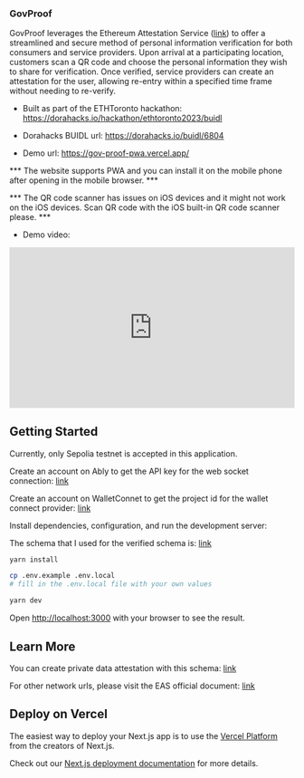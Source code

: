 ### GovProof

GovProof leverages the Ethereum Attestation Service ([link](https://docs.attest.sh/docs/welcome)) to offer a streamlined and secure method of personal information verification for both consumers and service providers. Upon arrival at a participating location, customers scan a QR code and choose the personal information they wish to share for verification. Once verified, service providers can create an attestation for the user, allowing re-entry within a specified time frame without needing to re-verify.

* Built as part of the ETHToronto hackathon: https://dorahacks.io/hackathon/ethtoronto2023/buidl

* Dorahacks BUIDL url: https://dorahacks.io/buidl/6804

* Demo url: https://gov-proof-pwa.vercel.app/

*** The website supports PWA and you can install it on the mobile phone after opening in the mobile browser. ***

*** The QR code scanner has issues on iOS devices and it might not work on the iOS devices. Scan QR code with the iOS built-in QR code scanner please. ***

* Demo video:
<div style="position: relative; padding-bottom: 56.25%; height: 0;"><iframe src="https://www.loom.com/embed/606d9ee79ea149e7bebc3da68e0d6389?sid=38553b9b-5873-4153-a466-9b24cc03ecd3" frameborder="0" webkitallowfullscreen mozallowfullscreen allowfullscreen style="position: absolute; top: 0; left: 0; width: 100%; height: 100%;"></iframe></div>


## Getting Started

Currently, only Sepolia testnet is accepted in this application.

Create an account on Ably to get the API key for the web socket connection: [link](https://www.ably.io/)

Create an account on WalletConnet to get the project id for the wallet connect provider: [link](https://cloud.walletconnect.com/)

Install dependencies, configuration, and run the development server:

The schema that I used for the verified schema is: [link](https://sepolia.easscan.org/schema/view/0x0be8952e2dd74ffd63a02f4d55b20b603fe7a60130cb9d70de31feb9c52fdd37)

```bash
yarn install

cp .env.example .env.local
# fill in the .env.local file with your own values

yarn dev
```

Open [http://localhost:3000](http://localhost:3000) with your browser to see the result.

## Learn More

You can create private data attestation with this schema: [link](https://sepolia.easscan.org/schema/view/0x20351f973fdec1478924c89dfa533d8f872defa108d9c3c6512267d7e7e5dbc2)

For other network urls, please visit the EAS official document: [link](https://docs.attest.sh/docs/tutorials/private-data-attestations#private-data-attestation-tutorial)

## Deploy on Vercel

The easiest way to deploy your Next.js app is to use the [Vercel Platform](https://vercel.com/new?utm_medium=default-template&filter=next.js&utm_source=create-next-app&utm_campaign=create-next-app-readme) from the creators of Next.js.

Check out our [Next.js deployment documentation](https://nextjs.org/docs/deployment) for more details.
